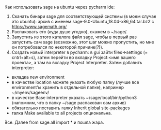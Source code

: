 Как использовать sage на ubuntu через pycharm ide:

1. Скачать бинари sage для соответствующей системы (в моем случае это ubuntu):
архив с именем sage-9.0-Ubuntu_18.04-x86_64.tar.bz2 с https://www.sagemath.org/
2. Распаковать его (куда душе угодно), скажем в ~/sage/.
3. Запустить из этого каталога файл sage, чтобы в первый раз запустить сам sage (возможно, 
этот шаг можно пропустить, но мне он потребовался по некоторой причине(?)).
4. Создать новый interpreter в pycharm: в gui зайти files->settings (= cntrl+alt+s), затем перейти 
во вкладку Project:<имя вашего проекта>, а там во вкладку Project Interpreter. 
Затем добавить interpreter:
- вкладка new environment
- в качестве location можете указать любую папку (лучше все environment'ы хранить в отдельной папке),
например ~/myenv/sageenv/
- в качестве Base interpreter указать ~/sage/local/bin/python3 (напомним, что в папку ~/sage 
распакован сам архив)
- обязательно поставить галку Inherit global site-packages
- галка Make available to all projects опциональна.

Все. Далее 
from sage.all import *
и пошла жара.

